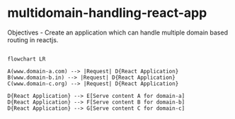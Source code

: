 # multidomain-handling-react-app
Objectives - Create an application which can handle multiple domain based routing in reactjs.

```mermaid

flowchart LR

A(www.domain-a.com) --> |Request| D{React Application}
B(www.domain-b.in) --> |Request| D{React Application}
C(www.domain-c.org) --> |Request| D{React Application}

D{React Application} --> E[Serve content A for domain-a]
D{React Application} --> F[Serve content B for domain-b]
D{React Application} --> G[Serve content C for domain-c]

```
